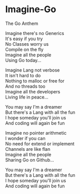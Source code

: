 # Imagine-Go
The Go Anthem

Imagine there's no Generics  
It's easy if you try  
No Classes worry us  
Compile on the fly  
Imagine all the people  
Using Go today...  
  
Imagine Lang not verbose  
It isn't hard to do  
Nothing to malloc or free for  
And no threads too  
Imagine all the developers  
Living life in peace...  
  
You may say I'm a dreamer  
But there's a Lang with all the fun  
I hope someday you'll join us  
And coding will again be fun  
  
Imagine no pointer arithmetic  
I wonder if you can  
No need for extend or implement  
Channels are like flan  
Imagine all the people  
Sharing Go on Github...  
  
You may say I'm a dreamer  
But there's a Lang with all the fun  
I hope someday you'll join us  
And coding will again be fun  

